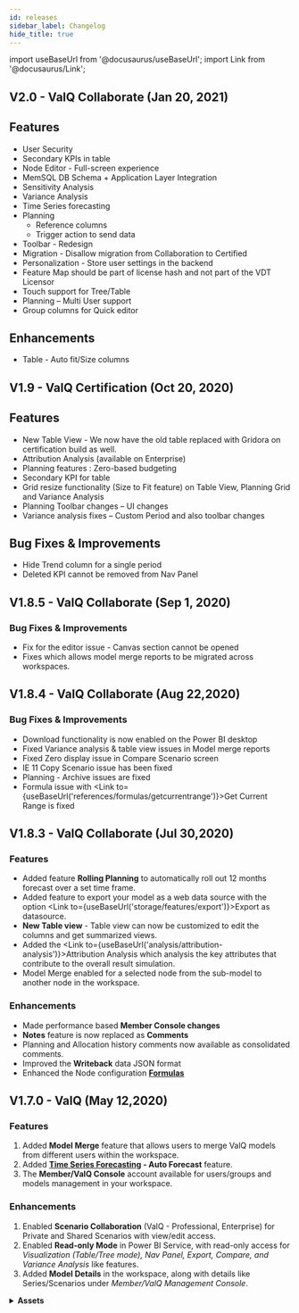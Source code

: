 ```yaml
---
id: releases
sidebar_label: Changelog
hide_title: true
---
```


import useBaseUrl from '@docusaurus/useBaseUrl';
import Link from '@docusaurus/Link';

## V2.0 - ValQ Collaborate (Jan 20, 2021)

## Features

* <Link to={useBaseUrl('storage/features/user-security')}>User Security</Link>
* <Link to={useBaseUrl('model/node#7-secondary-kpis')}>Secondary KPIs in table</Link>
* Node Editor - Full-screen experience
* MemSQL DB Schema + Application Layer Integration
* Sensitivity Analysis
* Variance Analysis
* Time Series forecasting 
* Planning
  - Reference columns
  - Trigger action to send data
* Toolbar - Redesign
* Migration - Disallow migration from Collaboration to Certified
* Personalization - Store user settings in the backend
* Feature Map should be part of license hash and not part of the VDT Licensor
* <Link to={useBaseUrl('simulation/touch-support')}>Touch support</Link> for Tree/Table
* Planning – Multi User support
* Group columns for Quick editor

## Enhancements

* Table - Auto fit/Size columns

## V1.9 - ValQ Certification (Oct 20, 2020)

## Features

- New Table View - We now have the old table replaced with Gridora on certification build as well.
- Attribution Analysis (available on Enterprise)
- Planning features : Zero-based budgeting
- Secondary KPI for table
- Grid resize functionality (Size to Fit feature) on Table View, Planning Grid and Variance Analysis
- Planning Toolbar changes – UI changes
- <Link to={useBaseUrl('analysis/variance_analysis')}>Variance analysis</Link> fixes – Custom Period and also toolbar changes

## Bug Fixes & Improvements

- Hide Trend column for a single period
- Deleted KPI cannot be removed from Nav Panel

<!-- 
<details>
    <ul>
    <li><a href={useBaseUrl('https://valq.com/blogs/whats-new-in-valq-1-9/')} download>What’s new in ValQ 1.9?</a></li>
    </ul>
    <summary>
    <b>Assets</b>
    </summary>
</details>
-->

## V1.8.5 - ValQ Collaborate (Sep 1, 2020)

### Bug Fixes & Improvements

- Fix for the editor issue - Canvas section cannot be opened
- Fixes which allows model merge reports to be migrated across workspaces.

## V1.8.4 - ValQ Collaborate (Aug 22,2020)

### Bug Fixes & Improvements

- Download functionality is now enabled on the Power BI desktop
- Fixed Variance analysis & table view issues in Model merge reports
- Fixed Zero display issue in Compare Scenario screen
- IE 11 Copy Scenario issue has been fixed
- Planning - Archive issues are fixed
- Formula issue with <Link to={useBaseUrl('references/formulas/getcurrentrange')}>Get Current Range</Link> is fixed

## V1.8.3 - ValQ Collaborate (Jul 30,2020)

### Features
* Added feature **Rolling Planning** to automatically roll out 12 months forecast over a set time frame.
* Added feature to export your model as a web data source with the option <Link to={useBaseUrl('storage/features/export')}>Export as datasource</Link>.
* **New Table view** - Table view can now be customized to edit the columns and get summarized views.
* Added the <Link to={useBaseUrl('analysis/attribution-analysis')}>Attribution Analysis</Link> which analysis the key attributes that contribute to the overall result simulation.
* <Link to={useBaseUrl('storage/features/model-merge')}>Model Merge</Link> enabled for a selected node from the sub-model to another node in the workspace.
  
### Enhancements
* Made performance based **Member Console changes**
* **Notes** feature is now replaced as **Comments**
* Planning and Allocation history comments now available as consolidated comments.
* Improved the **Writeback** data JSON format
* Enhanced the Node configuration [**Formulas**](https://docs.ValQ.com/docs/faq/formula-list)

<!--
<details>
    <ul>
    <li><a href={useBaseUrl('https://valq.com/blogs/whats-new-in-valq-1-8/')}>What's New in ValQ 1.8?</a></li>
    </ul>
    <summary>
    <b>Assets</b>
    </summary>
</details>
-->

## V1.7.0 - ValQ (May 12,2020)

### Features

1. Added **Model Merge** feature that allows users to merge ValQ models from different users within the workspace.
1. Added **[Time Series Forecasting](https://docs.ValQ.com/docs/planning/time_series) - Auto Forecast** feature.
2. The **Member/ValQ Console** account available for users/groups and models management in your workspace.

### Enhancements

1. Enabled **Scenario Collaboration** (ValQ - Professional, Enterprise) for Private and Shared Scenarios with view/edit access.
1. Enabled **Read-only Mode** in Power BI Service, with read-only access for *Visualization (Table/Tree mode), Nav Panel, Export, Compare, and Variance Analysis* like features.
1. Added **Model Details** in the workspace, along with details like Series/Scenarios under *Member/ValQ Management Console*.
   
<details>
    <ul>
    <li>Webstore link to the visual - <a href="https://appsource.microsoft.com/en-us/product/power-bi-visuals/WA200000006?src=KenSciblog52&tab=Overview">ValQ Collaborate v1.7.0</a></li>
    </ul>
    <summary>
    <b>Assets</b>
    </summary>  
</details>